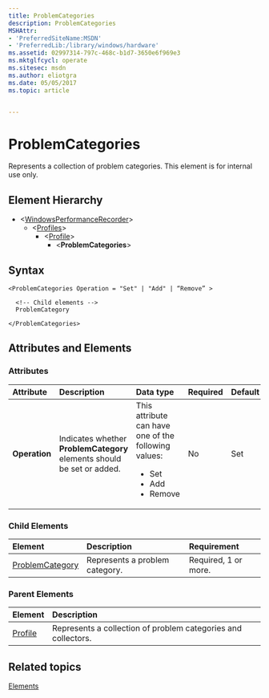 ```yaml
---
title: ProblemCategories
description: ProblemCategories
MSHAttr:
- 'PreferredSiteName:MSDN'
- 'PreferredLib:/library/windows/hardware'
ms.assetid: 02997314-797c-468c-b1d7-3650e6f969e3
ms.mktglfcycl: operate
ms.sitesec: msdn
ms.author: eliotgra
ms.date: 05/05/2017
ms.topic: article


---
```



# ProblemCategories

Represents a collection of problem categories. This element is for internal use only.


## Element Hierarchy

* \<[WindowsPerformanceRecorder](windowsperformancerecorder.md)\>
  * \<[Profiles](profiles.md)\>
    * \<[Profile](profile-wpr.md)\>
      * \<**ProblemCategories**\>


## Syntax

```
<ProblemCategories Operation = "Set" | "Add" | “Remove” >

  <!-- Child elements -->
  ProblemCategory

</ProblemCategories>
```


## Attributes and Elements

### Attributes

| Attribute     | Description                                                            | Data type                                                                                                 | Required | Default |
| :------------ | :--------------------------------------------------------------------- | :-------------------------------------------------------------------------------------------------------- | :------- | :------ |
| **Operation** | Indicates whether **ProblemCategory** elements should be set or added. | This attribute can have one of the following values: <ul> <li>Set</li> <li>Add</li> <li>Remove</li> </ul> | No       | Set     |


### Child Elements

| Element                               | Description                    | Requirement          |
| :------------------------------------ | :----------------------------- | :------------------- |
| [ProblemCategory](problemcategory.md) | Represents a problem category. | Required, 1 or more. |


### Parent Elements

| Element                   | Description                                                   |
| :------------------------ | :------------------------------------------------------------ |
| [Profile](profile-wpr.md) | Represents a collection of problem categories and collectors. |


## Related topics

[Elements](elements.md)

